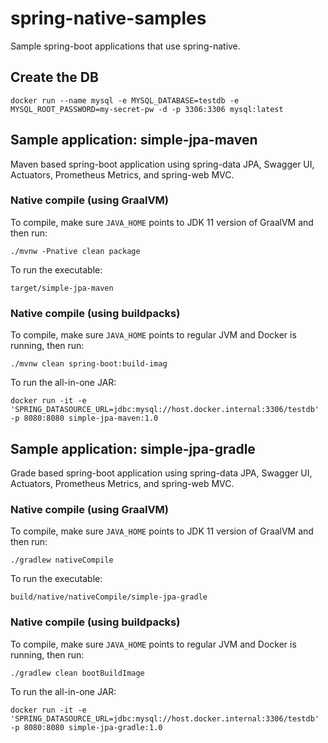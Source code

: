 # spring-native-samples

Sample spring-boot applications that use spring-native.

## Create the DB

```
docker run --name mysql -e MYSQL_DATABASE=testdb -e MYSQL_ROOT_PASSWORD=my-secret-pw -d -p 3306:3306 mysql:latest
```

## Sample application: simple-jpa-maven

Maven based spring-boot application using spring-data JPA, Swagger UI, Actuators, Prometheus Metrics, and spring-web MVC.

### Native compile (using GraalVM)

To compile, make sure `JAVA_HOME` points to JDK 11 version of GraalVM and then run:

```
./mvnw -Pnative clean package
```

To run the executable:

```
target/simple-jpa-maven
```

### Native compile (using buildpacks)

To compile, make sure `JAVA_HOME` points to regular JVM and Docker is running, then run:

```
./mvnw clean spring-boot:build-imag
```

To run the all-in-one JAR:

```
docker run -it -e 'SPRING_DATASOURCE_URL=jdbc:mysql://host.docker.internal:3306/testdb' -p 8080:8080 simple-jpa-maven:1.0
```

## Sample application: simple-jpa-gradle

Grade based spring-boot application using spring-data JPA, Swagger UI, Actuators, Prometheus Metrics, and spring-web MVC.

### Native compile (using GraalVM)

To compile, make sure `JAVA_HOME` points to JDK 11 version of GraalVM and then run:

```
./gradlew nativeCompile
```

To run the executable:

```
build/native/nativeCompile/simple-jpa-gradle
```

### Native compile (using buildpacks)

To compile, make sure `JAVA_HOME` points to regular JVM and Docker is running, then run:

```
./gradlew clean bootBuildImage
```

To run the all-in-one JAR:

```
docker run -it -e 'SPRING_DATASOURCE_URL=jdbc:mysql://host.docker.internal:3306/testdb' -p 8080:8080 simple-jpa-gradle:1.0
```

